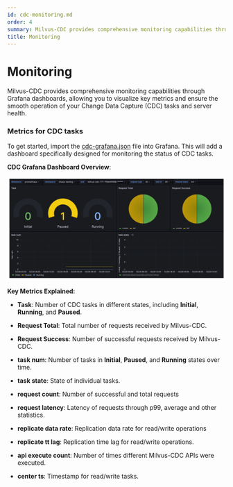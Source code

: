 ```yaml
---
id: cdc-monitoring.md
order: 4
summary: Milvus-CDC provides comprehensive monitoring capabilities through Grafana dashboards.
title: Monitoring
---
```


# Monitoring

Milvus-CDC provides comprehensive monitoring capabilities through Grafana dashboards, allowing you to visualize key metrics and ensure the smooth operation of your Change Data Capture (CDC) tasks and server health.

### Metrics for CDC tasks

To get started, import the [cdc-grafana.json](https://github.com/zilliztech/milvus-cdc/blob/main/server/configs/cdc-grafana.json) file into Grafana. This will add a dashboard specifically designed for monitoring the status of CDC tasks.

__CDC Grafana Dashboard Overview__:

![milvus-cdc-dashboard](../../../../../assets/milvus-cdc-dashboard.png)

__Key Metrics Explained:__

- __Task__: Number of CDC tasks in different states, including __Initial__, __Running__, and __Paused__.

- __Request Total__: Total number of requests received by Milvus-CDC.

- __Request Success__: Number of successful requests received by Milvus-CDC.

- __task num__: Number of tasks in __Initial__, __Paused__, and __Running__ states over time.

- __task state__: State of individual tasks.

- __request count__: Number of successful and total requests

- __request latency__: Latency of requests through p99, average and other statistics.

- __replicate data rate__: Replication data rate for read/write operations

- __replicate tt lag__: Replication time lag for read/write operations.

- __api execute count__: Number of times different Milvus-CDC APIs were executed.

- __center ts__: Timestamp for read/write tasks.

